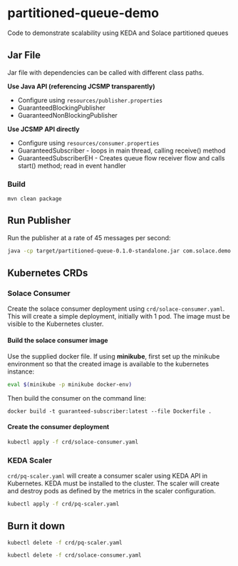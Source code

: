 # partitioned-queue-demo
Code to demonstrate scalability using KEDA and Solace partitioned queues

## Jar File
Jar file with dependencies can be called with different class paths.

**Use Java API (referencing JCSMP transparently)**
- Configure using ```resources/publisher.properties```
- GuaranteedBlockingPublisher
- GuaranteedNonBlockingPublisher

**Use JCSMP API directly**
- Configure using ```resources/consumer.properties```
- GuaranteedSubscriber - loops in main thread, calling receive() method
- GuaranteedSubscriberEH - Creates queue flow receiver flow and calls start() method; read in event handler

### Build
```mvn clean package```

## Run Publisher

Run the publisher at a rate of 45 messages per second:
```bash
java -cp target/partitioned-queue-0.1.0-standalone.jar com.solace.demo.GuaranteedNonBlockingPublisher 45
```

## Kubernetes CRDs

### Solace Consumer

Create the solace consumer deployment using ```crd/solace-consumer.yaml```. This will create a simple deployment, initially with 1 pod. The image must be visible to the Kubernetes cluster.

#### Build the solace consumer image

Use the supplied docker file. If using **minikube**, first set up the minikube environment so that the created image is available to the kubernetes instance:

```bash
eval $(minikube -p minikube docker-env)
```

Then build the consumer on the command line:
```
docker build -t guaranteed-subscriber:latest --file Dockerfile .
```

#### Create the consumer deployment

```bash
kubectl apply -f crd/solace-consumer.yaml
```

### KEDA Scaler

```crd/pq-scaler.yaml``` will create a consumer scaler using KEDA API in Kubernetes. KEDA must be installed to the cluster. The scaler will create and destroy pods as defined by the metrics in the scaler configuration.

```bash
kubectl apply -f crd/pq-scaler.yaml
```

## Burn it down

```bash
kubectl delete -f crd/pq-scaler.yaml

kubectl delete -f crd/solace-consumer.yaml
```
